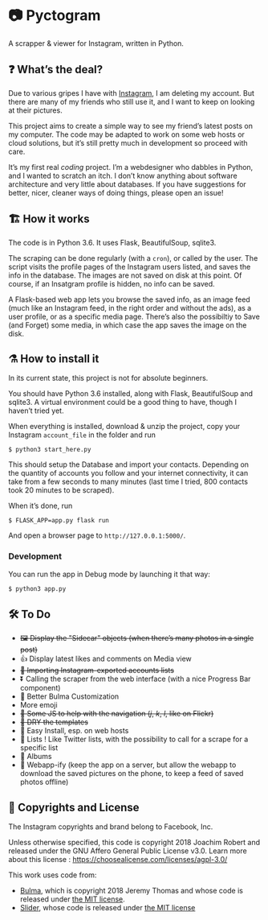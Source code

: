 # 📷 Pyctogram

A scrapper & viewer for Instagram, written in Python.

## ❓ What’s the deal?

Due to various gripes I have with [Instagram](https://instagram.com), I am deleting my account. But there are many of my friends who still use it, and I want to keep on looking at their pictures.

This project aims to create a simple way to see my friend’s latest posts on my computer. The code may be adapted to work on some web hosts or cloud solutions, but it’s still pretty much in development so proceed with care.

It’s my first real *coding* project. I’m a webdesigner who dabbles in Python, and I wanted to scratch an itch. I don’t know anything about software architecture and very little about databases. If you have suggestions for better, nicer, cleaner ways of doing things, please open an issue!

## 🏗 How it works

The code is in Python 3.6. It uses Flask, BeautifulSoup, sqlite3.

The scraping can be done regularly (with a `cron`), or called by the user. The script visits the profile pages of the Instagram users listed, and saves the info in the database. The images are not saved on disk at this point. Of course, if an Insatgram profile is hidden, no info can be saved.

A Flask-based web app lets you browse the saved info, as an image feed (much like an Instagram feed, in the right order and without the ads), as a user profile, or as a specific media page. There’s also the possibiltiy to Save (and Forget) some media, in which case the app saves the image on the disk.

## ⚗ How to install it

In its current state, this project is not for absolute beginners.

You should have Python 3.6 installed, along with Flask, BeautifulSoup and sqlite3. A virtual environment could be a good thing to have, though I haven’t tried yet.

When everything is installed, download & unzip the project, copy your Instagram `account_file` in the folder and run

    $ python3 start_here.py

This should setup the Database and import your contacts. Depending on the quantity of accounts you follow and your internet connectivity, it can take from a few seconds to many minutes (last time I tried, 800 contacts took 20 minutes to be scraped).

When it’s done, run

    $ FLASK_APP=app.py flask run

And open a browser page to `http://127.0.0.1:5000/`.

### Development

You can run the app in Debug mode by launching it that way:
  
    $ python3 app.py

## 🛠 To Do

- ~~🖼 Display the "Sidecar" objects (when there’s many photos in a single post)~~
- 👍 Display latest likes and comments on Media view
- ~~📇 Importing Instagram-exported accounts lists~~
- ⏬ Calling the scraper from the web interface (with a nice Progress Bar component)
- 🎪 Better Bulma Customization
- More emoji
- ~~🖖 Some JS to help with the navigation (*j*, *k*, *l*, like on Flickr)~~
- ~~🌊 DRY the templates~~
- 🚚 Easy Install, esp. on web hosts
- 📄 Lists ! Like Twitter lists, with the possibility to call for a scrape for a specific list
- 📔 Albums
- 📲 Webapp-ify (keep the app on a server, but allow the webapp to download the saved pictures on the phone, to keep a feed of saved photos offline)

## 📃 Copyrights and License

The Instagram copyrights and brand belong to Facebook, Inc.

Unless otherwise specified, this code is copyright 2018 Joachim Robert and released under the GNU Affero General Public License v3.0. Learn more about this license : https://choosealicense.com/licenses/agpl-3.0/

This work uses code from:
- [Bulma](https://github.com/jgthms/bulma), which is copyright 2018 Jeremy Thomas and whose code is released under [the MIT license](https://github.com/jgthms/bulma/blob/master/LICENSE).
- [Slider](https://github.com/cferdinandi/slider), whose code is released under [the MIT license](https://github.com/jgthms/bulma/blob/master/LICENSE)